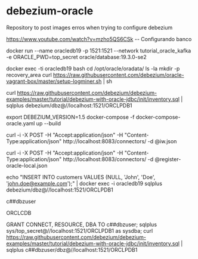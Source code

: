 # debezium-oracle
Repository to post images erros when trying to configure debezium


https://www.youtube.com/watch?v=mzho5QS6CSk  -- Configurando banco

docker run --name oracledb19 -p 1521:1521 --network tutorial_oracle_kafka  -e ORACLE_PWD=top_secret oracle/database:19.3.0-se2

docker exec -ti oracledb19 bash
cd /opt/oracle/oradata/
ls -la
mkdir -p recovery_area
curl https://raw.githubusercontent.com/debezium/oracle-vagrant-box/master/setup-logminer.sh | sh

curl  https://raw.githubusercontent.com/debezium/debezium-examples/master/tutorial/debezium-with-oracle-jdbc/init/inventory.sql | sqlplus debezium/dbz@//localhost:1521/ORCLPDB1


export DEBEZIUM_VERSION=1.5
docker-compose -f docker-compose-oracle.yaml up --build

curl -i -X POST -H "Accept:application/json" -H  "Content-Type:application/json" http://localhost:8083/connectors/ -d @iw.json

curl -i -X POST -H "Accept:application/json" -H  "Content-Type:application/json" http://localhost:8083/connectors/ -d @register-oracle-local.json

echo "INSERT INTO customers VALUES (NULL, 'John', 'Doe', 'john.doe@example.com');" | docker exec -i oracledb19 sqlplus debezium/dbz@//localhost:1521/ORCLPDB1


c##dbzuser

ORCLCDB


GRANT CONNECT, RESOURCE, DBA TO  c##dbzuser;
sqlplus sys/top_secret@//localhost:1521/ORCLPDB1 as sysdba;
curl  https://raw.githubusercontent.com/debezium/debezium-examples/master/tutorial/debezium-with-oracle-jdbc/init/inventory.sql | sqlplus c##dbzuser/dbz@//localhost:1521/ORCLPDB1
